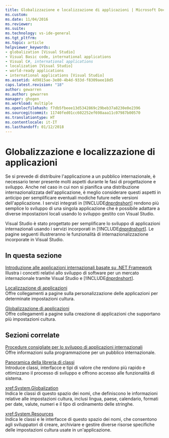 ```yaml
---
title: Globalizzazione e localizzazione di applicazioni | Microsoft Docs
ms.custom: 
ms.date: 11/04/2016
ms.reviewer: 
ms.suite: 
ms.technology: vs-ide-general
ms.tgt_pltfrm: 
ms.topic: article
helpviewer_keywords:
- globalization [Visual Studio]
- Visual Basic code, international applications
- Visual C#, international applications
- localization [Visual Studio]
- world-ready applications
- international applications [Visual Studio]
ms.assetid: 4d9815ae-3e80-4b4d-933d-f8309aee18d5
caps.latest.revision: "18"
author: gewarren
ms.author: gewarren
manager: ghogen
ms.workload: multiple
ms.openlocfilehash: f7db5fbeee13d5342869c29beb37a8230e0e2396
ms.sourcegitcommit: 11740fed01cc602252ef698aaa11c07987b00570
ms.translationtype: HT
ms.contentlocale: it-IT
ms.lasthandoff: 01/12/2018
---
```

# <a name="globalizing-and-localizing-applications"></a>Globalizzazione e localizzazione di applicazioni

Se si prevede di distribuire l'applicazione a un pubblico internazionale, è necessario tener presente molti aspetti durante le fasi di progettazione e sviluppo. Anche nel caso in cui non si pianifica una distribuzione internazionalizzata dell'applicazione, è meglio considerare questi aspetti in anticipo per semplificare eventuali modiche future nelle versioni dell'applicazione. I servizi integrati in [!INCLUDE[dnprdnshort](../code-quality/includes/dnprdnshort_md.md)] rendono più semplice lo sviluppo di una singola applicazione che è possibile adattare a diverse impostazioni locali usando lo sviluppo gestito con Visual Studio.  
  
 Visual Studio è stato progettato per semplificare lo sviluppo di applicazioni internazionali usando i servizi incorporati in [!INCLUDE[dnprdnshort](../code-quality/includes/dnprdnshort_md.md)]. Le pagine seguenti illustreranno le funzionalità di internazionalizzazione incorporate in Visual Studio.  
  
## <a name="in-this-section"></a>In questa sezione

 [Introduzione alle applicazioni internazionali basate su .NET Framework](../ide/introduction-to-international-applications-based-on-the-dotnet-framework.md)  
 Illustra i concetti relativi allo sviluppo di software per un mercato internazionale tramite Visual Studio e [!INCLUDE[dnprdnshort](../code-quality/includes/dnprdnshort_md.md)].  
  
 [Localizzazione di applicazioni](../ide/localizing-applications.md)  
 Offre collegamenti a pagine sulla personalizzazione delle applicazioni per determinate impostazioni cultura.  
  
 [Globalizzazione di applicazioni](../ide/globalizing-applications.md)  
 Offre collegamenti a pagine sulla creazione di applicazioni che supportano più impostazioni cultura.  
  
## <a name="related-sections"></a>Sezioni correlate
  
 [Procedure consigliate per lo sviluppo di applicazioni internazionali](http://msdn.microsoft.com/Library/f08169c7-aad8-4ec3-9a21-9ebd3b89986c)  
 Offre informazioni sulla programmazione per un pubblico internazionale.  
  
 [Panoramica della libreria di classi](/dotnet/standard/class-library-overview)  
 Introduce classi, interfacce e tipi di valore che rendono più rapido e ottimizzano il processo di sviluppo e offrono accesso alle funzionalità di sistema.  
  
 <xref:System.Globalization>  
 Indica le classi di questo spazio dei nomi, che definiscono le informazioni relative alle impostazioni cultura, inclusi lingua, paese, calendario, formati per date, valute, numeri e il tipo di ordinamento delle stringhe.  
  
 <xref:System.Resources>  
 Indica le classi e le interfacce di questo spazio dei nomi, che consentono agli sviluppatori di creare, archiviare e gestire diverse risorse specifiche delle impostazioni cultura usate in un'applicazione.